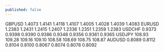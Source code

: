 ```yaml
---
published: false
---
```


GBPUSD	1.4073	1.4141	1.4118	1.4107	1.4005	1.4028	1.4039	1.4083
EURUSD	1.2383	1.2431	1.2415	1.2407	1.2336	1.2351	1.2359	1.2383
USDCHF	0.9373	0.9398	0.9390	0.9386	0.9348	0.9356	0.9361	0.9365
USDJPY	108.93	109.28	109.16	109.10	108.58	108.69	108.75	108.87
AUDUSD	0.8089	0.8112	0.8104	0.8100	0.8067	0.8074	0.8078	0.8092
